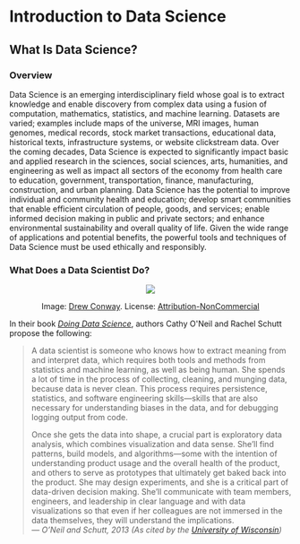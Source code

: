# Introduction to Data Science

## What Is Data Science?

### Overview

Data Science is an emerging interdisciplinary field whose goal is to extract knowledge and enable discovery from complex data using a fusion of computation, mathematics, statistics, and machine learning. Datasets are varied; examples include maps of the universe, MRI images, human genomes, medical records, stock market transactions, educational data, historical texts, infrastructure systems, or website clickstream data. Over the coming decades, Data Science is expected to significantly impact basic and applied research in the sciences, social sciences, arts, humanities, and engineering as well as impact all sectors of the economy from health care to education, government, transportation, finance, manufacturing, construction, and urban planning. Data Science has the potential to improve individual and community health and education; develop smart communities that enable efficient circulation of people, goods, and services; enable informed decision making in public and private sectors; and enhance environmental sustainability and overall quality of life. Given the wide range of applications and potential benefits, the powerful tools and techniques of Data Science must be used ethically and responsibly.

### What Does a Data Scientist Do?

<p align="center">
<img src="https://images.squarespace-cdn.com/content/v1/5150aec6e4b0e340ec52710a/1364352051365-HZAS3CLBF7ABLE3F5OBY/Data_Science_VD.png?format=1500w" align="center">
    <p align="center">
    Image: <a href="http://drewconway.com/zia/2013/3/26/the-data-science-venn-diagram">Drew Conway</a>.
    License: <a href="https://creativecommons.org/licenses/by-nc/3.0/legalcode">Attribution-NonCommercial</a>
    </p>
</p>

In their book <a href="https://learning.oreilly.com/library/view/doing-data-science/9781449363871/">*Doing Data Science*</a>, authors Cathy O'Neil and Rachel Schutt propose the following:
> A data scientist is someone who knows how to extract meaning from and interpret data, which requires both tools and methods from statistics and machine learning, as well as being human. She spends a lot of time in the process of collecting, cleaning, and munging data, because data is never clean. This process requires persistence, statistics, and software engineering skills—skills that are also necessary for understanding biases in the data, and for debugging logging output from code.
>
> Once she gets the data into shape, a crucial part is exploratory data analysis, which combines visualization and data sense. She’ll find patterns, build models, and algorithms—some with the intention of understanding product usage and the overall health of the product, and others to serve as prototypes that ultimately get baked back into the product. She may design experiments, and she is a critical part of data-driven decision making. She’ll communicate with team members, engineers, and leadership in clear language and with data visualizations so that even if her colleagues are not immersed in the data themselves, they will understand the implications.  
&mdash; <cite>O’Neil and Schutt, 2013 (As cited by the <a href="https://datasciencedegree.wisconsin.edu/data-science/what-do-data-scientists-do/">University of Wisconsin</a>)</cite>

